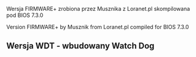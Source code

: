 Wersja FIRMWARE+ zrobiona przez Musznika z Loranet.pl skompilowana pod BIOS 7.3.0

Version FIRMWARE+ by Musznik from Loranet.pl compiled for BIOS 7.3.0

Wersja WDT - wbudowany Watch Dog
--------------------------------
